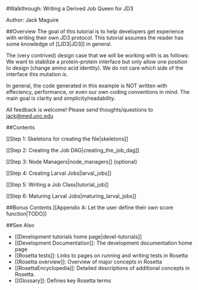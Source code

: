 #Walkthrough: Writing a Derived Job Queen for JD3

Author: Jack Maguire

##Overview
The goal of this tutorial is to help developers get experience with writing their own JD3 protocol.
This tutorial assumes the reader has some knowledge of [[JD3|JD3]] in general.

The (very contrived) design case that we will be working with is as follows:
We want to stabilize a protein-protein interface but only allow one position to design (change amino acid identity).
We do not care which side of the interface this mutation is.

In general, the code generated in this example is NOT written with effeciency, performance, or even our own coding conventions in mind.
The main goal is clarity and simplicity/readability.

All feedback is welcome! Please send thoughts/questions to jack@med.unc.edu

##Contents

[[Step 1: Skeletons for creating the file|skeletons]]

[[Step 2: Creating the Job DAG|creating_the_job_dag]]

[[Step 3: Node Managers|node_managers]] (optional)

[[Step 4: Creating Larval Jobs|larval_jobs]]

[[Step 5: Writing a Job Class|tutorial_job]]

[[Step 6: Maturing Larval Jobs|maturing_larval_jobs]]

##Bonus Contents
[[Appendix A: Let the user define their own score function|TODO]]

##See Also

* [[Development tutorials home page|devel-tutorials]]
* [[Development Documentation]]: The development documentation home page
* [[Rosetta tests]]: Links to pages on running and writing tests in Rosetta
* [[Rosetta overview]]: Overview of major concepts in Rosetta
* [[RosettaEncyclopedia]]: Detailed descriptions of additional concepts in Rosetta.
* [[Glossary]]: Defines key Rosetta terms